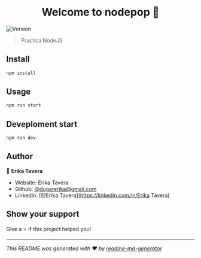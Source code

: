 <h1 align="center">Welcome to nodepop 👋</h1>
<p>
  <img alt="Version" src="https://img.shields.io/badge/version-0.0.0-blue.svg?cacheSeconds=2592000" />
</p>

> Practica NodeJS

## Install

```sh
npm install
```

## Usage

```sh
npm run start
```

## Deveploment start

```sh
npm run dev
```

## Author

👤 **Erika Tavera**

* Website: Erika Tavera
* Github: [@dugarerika@gmail.com](https://github.com/dugarerika@gmail.com)
* LinkedIn: [@Erika Tavera](https://linkedin.com/in/Erika Tavera)

## Show your support

Give a ⭐️ if this project helped you!

***
_This README was generated with ❤️ by [readme-md-generator](https://github.com/kefranabg/readme-md-generator)_